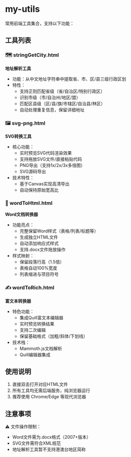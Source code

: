 # my-utils
常用前端工具集合，支持以下功能：

## 工具列表

### 🗺️ stringGetCity.html
**地址解析工具**
- 功能：从中文地址字符串中提取省、市、区/县三级行政区划
- 特性：
  - 支持正则匹配省级（省/自治区/特别行政区）
  - 识别市级（市/自治州/地区/盟）
  - 匹配区县级（区/县/旗/市辖区/自治县/林区）
  - 自动处理重复信息，保留详细地址

### 🖼️ svg-png.html 
**SVG转换工具**
- 核心功能：
  - 实时预览SVG代码渲染效果
  - 支持拖放SVG文件/直接粘贴代码
  - PNG导出（支持1x/2x/3x多倍图）
  - SVG源码导出
- 技术特性：
  - 基于Canvas实现高清导出
  - 自动保持原始宽高比

### 📄 wordToHtml.html
**Word文档转换器**
- 功能亮点：
  - 完整保留Word样式（表格/列表/标题等）
  - 生成独立HTML文件
  - 自动添加响应式样式
  - 支持.docx文件拖放操作
- 样式映射：
  - 保留段落行高（1.5倍）
  - 表格自动100%宽度
  - 列表缩进与项目符号

### ✍️ wordToRich.html
**富文本转换器**
- 特色功能：
  - 集成Quill富文本编辑器
  - 实时预览转换结果
  - 支持二次编辑
  - 保留基础格式（加粗/斜体/下划线）
- 技术栈：
  - Mammoth.js文档解析
  - Quill编辑器集成

## 使用说明
1. 直接双击打开对应HTML文件
2. 所有工具均无需后端服务，纯浏览器运行
3. 推荐使用 Chrome/Edge 等现代浏览器

## 注意事项
⚠️ 文件操作限制：
- Word文件需为.docx格式（2007+版本）
- SVG文件需符合XML规范
- 地址解析工具暂不支持港澳台地区简称